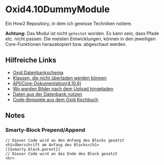 # Oxid4.10DummyModule

Ein How2 Repository, in dem ich gewisse Techniken notiere. 

**Achtung:** Das Modul ist nicht `getestet` worden. Es kann sein, dass Pfade etc. nicht passen. Die meisten Entwicklungen, können in den jeweiligen Core-Funktionen herauskopiert bzw. abgeschaut werden.

## Hilfreiche Links

- [Oxid Datenbankschema](https://github.com/OXID-eSales/oxideshop_ce/blob/master/source/Setup/Sql/database_schema.sql)
- [Klassen, die nicht überladen werden können](https://oxidforge.org/en/list-of-not-overloadable-classes.html)
- [API/Core-Dokumentation(4.10.6)](https://docs.oxid-esales.com/sourcecodedocumentation/4.10.6/)
- [Wo werden Bilder nach dem Upload hingeladen](https://docs.oxid-esales.com/sourcecodedocumentation/4.10.6/oxutilsfile_8php_source.html#l00006)
- [Daten aus der Datenbank nutzen](https://oxidforge.org/de/datenbankdesign-kennen-lernen.html)
- [Code-Beispiele aus dem Oxid Kochbuch](https://github.com/OXIDCookbook/Cookbook_GER1)

## Notes

### Smarty-Block Prepend/Append

    // Dieser Code wird an den Anfang des Blocks gesetzt
    <h1>Überschrift am Anfang des Blocks</h1>
    [{$smarty.block.parent}]
    // Dieser Code wird an das Ende des Block gesetzt
    <hr>
